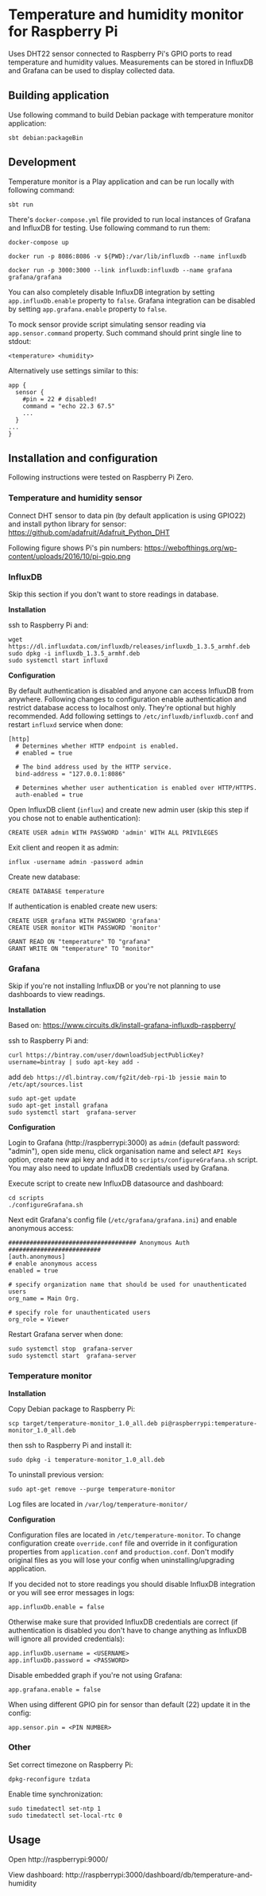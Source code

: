 # Temperature and humidity monitor for Raspberry Pi

Uses DHT22 sensor connected to Raspberry Pi's GPIO ports to read temperature and humidity values.
Measurements can be stored in InfluxDB and Grafana can be used to display collected data.

## Building application

Use following command to build Debian package with temperature monitor application:

`sbt debian:packageBin`

## Development

Temperature monitor is a Play application and can be run locally with following command:

`sbt run`

There's `docker-compose.yml` file provided to run local instances of Grafana and InfluxDB for testing.
Use following command to run them:

`docker-compose up`

`docker run -p 8086:8086 -v ${PWD}:/var/lib/influxdb --name influxdb`

`docker run -p 3000:3000 --link influxdb:influxdb --name grafana grafana/grafana ` 

You can also completely disable InfluxDB integration by setting `app.influxDb.enable` property to `false`.
Grafana integration can be disabled by setting `app.grafana.enable` property to `false`.

To mock sensor provide script simulating sensor reading via `app.sensor.command` property. Such command should print
single line to stdout:

`<temperature> <humidity>`
 
Alternatively use settings similar to this:

```
app {
  sensor {
    #pin = 22 # disabled!
    command = "echo 22.3 67.5"
    ...
  }
...
}
```

## Installation and configuration

Following instructions were tested on Raspberry Pi Zero.

### Temperature and humidity sensor

Connect DHT sensor to data pin (by default application is using GPIO22) and install python library for sensor:
https://github.com/adafruit/Adafruit_Python_DHT

Following figure shows Pi's pin numbers: https://webofthings.org/wp-content/uploads/2016/10/pi-gpio.png

### InfluxDB

Skip this section if you don't want to store readings in database. 

**Installation**

ssh to Raspberry Pi and:

```
wget https://dl.influxdata.com/influxdb/releases/influxdb_1.3.5_armhf.deb
sudo dpkg -i influxdb_1.3.5_armhf.deb
sudo systemctl start influxd
```

**Configuration**

By default authentication is disabled and anyone can access InfluxDB from anywhere. Following changes to configuration
enable authentication and restrict database access to localhost only. They're optional but highly recommended.
Add following settings to `/etc/influxdb/influxdb.conf` and restart `influxd` service when done:

```
[http]
  # Determines whether HTTP endpoint is enabled.
  # enabled = true

  # The bind address used by the HTTP service.
  bind-address = "127.0.0.1:8086"

  # Determines whether user authentication is enabled over HTTP/HTTPS.
  auth-enabled = true
```

Open InfluxDB client (`influx`) and create new admin user (skip this step if you chose not to enable authentication):

`CREATE USER admin WITH PASSWORD 'admin' WITH ALL PRIVILEGES`

Exit client and reopen it as admin:

`influx -username admin -password admin`

Create new database:

`CREATE DATABASE temperature`

If authentication is enabled create new users:

```
CREATE USER grafana WITH PASSWORD 'grafana'
CREATE USER monitor WITH PASSWORD 'monitor'

GRANT READ ON "temperature" TO "grafana"
GRANT WRITE ON "temperature" TO "monitor"
```

### Grafana

Skip if you're not installing InfluxDB or you're not planning to use dashboards to view readings.

**Installation**

Based on: https://www.circuits.dk/install-grafana-influxdb-raspberry/

ssh to Raspberry Pi and:

`curl https://bintray.com/user/downloadSubjectPublicKey?username=bintray | sudo apt-key add -`

add `deb https://dl.bintray.com/fg2it/deb-rpi-1b jessie main` to `/etc/apt/sources.list`

```
sudo apt-get update
sudo apt-get install grafana
sudo systemctl start  grafana-server
```

**Configuration**

Login to Grafana (http://raspberrypi:3000) as `admin` (default password: "admin"), open side menu, click organisation
name and select `API Keys` option, create new api key and add it to `scripts/configureGrafana.sh` script.
You may also need to update InfluxDB credentials used by Grafana.

Execute script to create new InfluxDB datasource and dashboard:

```
cd scripts
./configureGrafana.sh
```

Next edit Grafana's config file (`/etc/grafana/grafana.ini`) and enable anonymous access:

```
#################################### Anonymous Auth ##########################
[auth.anonymous]
# enable anonymous access
enabled = true

# specify organization name that should be used for unauthenticated users
org_name = Main Org.

# specify role for unauthenticated users
org_role = Viewer
```

Restart Grafana server when done:

```
sudo systemctl stop  grafana-server
sudo systemctl start  grafana-server
```

### Temperature monitor

**Installation**

Copy Debian package to Raspberry Pi:

`scp target/temperature-monitor_1.0_all.deb pi@raspberrypi:temperature-monitor_1.0_all.deb`

then ssh to Raspberry Pi and install it:

`sudo dpkg -i temperature-monitor_1.0_all.deb`

To uninstall previous version:

`sudo apt-get remove --purge temperature-monitor`

Log files are located in `/var/log/temperature-monitor/`

**Configuration**

Configuration files are located in `/etc/temperature-monitor`. To change configuration create `override.conf` file and
override in it configuration properties from `application.conf` and `production.conf`. Don't modify original files as
you will lose your config when uninstalling/upgrading application.

If you decided not to store readings you should disable InfluxDB integration or you will see error messages in logs:

```
app.influxDb.enable = false
```

Otherwise make sure that provided InfluxDB credentials are correct (if authentication is disabled you don't have to
change anything as InfluxDB will ignore all provided credentials):

```
app.influxDb.username = <USERNAME>
app.influxDb.password = <PASSWORD>
```

Disable embedded graph if you're not using Grafana:

```
app.grafana.enable = false
```

When using different GPIO pin for sensor than default (22) update it in the config:

```
app.sensor.pin = <PIN NUMBER>
```

### Other

Set correct timezone on Raspberry Pi:

`dpkg-reconfigure tzdata`

Enable time synchronization:

```
sudo timedatectl set-ntp 1
sudo timedatectl set-local-rtc 0
```

## Usage

Open http://raspberrypi:9000/

View dashboard: http://raspberrypi:3000/dashboard/db/temperature-and-humidity
